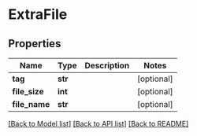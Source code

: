 # ExtraFile

## Properties
Name | Type | Description | Notes
------------ | ------------- | ------------- | -------------
**tag** | **str** |  | [optional] 
**file_size** | **int** |  | [optional] 
**file_name** | **str** |  | [optional] 

[[Back to Model list]](../README.md#documentation-for-models) [[Back to API list]](../README.md#documentation-for-api-endpoints) [[Back to README]](../README.md)


